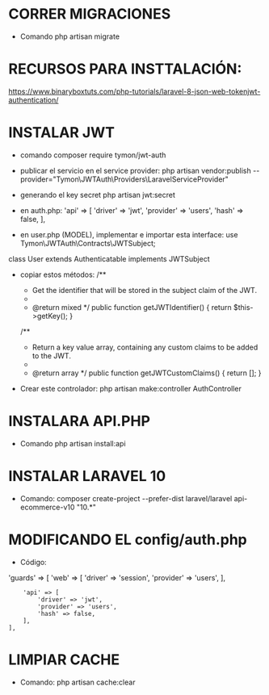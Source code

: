# CORRER MIGRACIONES
- Comando
php artisan migrate

# RECURSOS PARA INSTTALACIÓN:
https://www.binaryboxtuts.com/php-tutorials/laravel-8-json-web-tokenjwt-authentication/

# INSTALAR JWT
- comando
composer require tymon/jwt-auth

- publicar el servicio en el service provider:
php artisan vendor:publish --provider="Tymon\JWTAuth\Providers\LaravelServiceProvider"

- generando el key secret 
php artisan jwt:secret

- en auth.php:
        'api' => [
            'driver' => 'jwt',
            'provider' => 'users',
            'hash' => false,
        ],

- en user.php (MODEL), implementar e importar esta interface:
use Tymon\JWTAuth\Contracts\JWTSubject;
 
class User extends Authenticatable implements JWTSubject

- copiar estos métodos:
     /**
     * Get the identifier that will be stored in the subject claim of the JWT.
     *
     * @return mixed
     */
    public function getJWTIdentifier()
    {
        return $this->getKey();
    }
 
    /**
     * Return a key value array, containing any custom claims to be added to the JWT.
     *
     * @return array
     */
    public function getJWTCustomClaims()
    {
        return [];
    }

-  Crear este controlador:
php artisan make:controller AuthController

# INSTALARA API.PHP
- Comando
php artisan install:api

# INSTALAR LARAVEL 10
- Comando:
composer create-project --prefer-dist laravel/laravel api-ecommerce-v10 "10.*"

# MODIFICANDO EL config/auth.php
- Código:

'guards' => [
        'web' => [
            'driver' => 'session',
            'provider' => 'users',
        ],
 
        'api' => [
            'driver' => 'jwt',
            'provider' => 'users',
            'hash' => false,
        ],
    ],

# LIMPIAR CACHE
- Comando:
php artisan cache:clear
